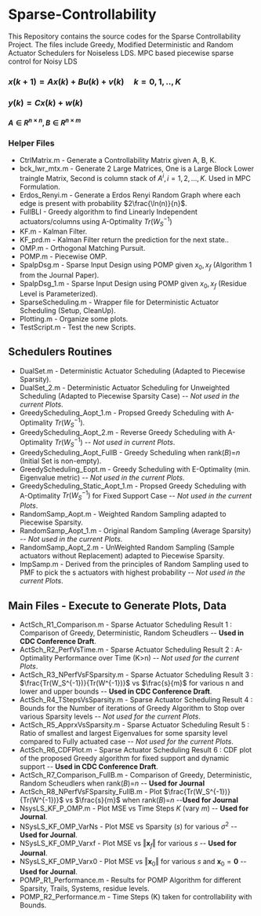 # Sparse-Controllability
This Repository contains the source codes for the Sparse Controllability Project. The files include Greedy, Modified Deterministic and Random Actuator Schedulers for Noiseless LDS. MPC based piecewise sparse control for Noisy LDS

### $x(k+1) = Ax(k) + Bu(k) + v(k) \quad k = 0,1,..,K$
### $y(k) = Cx(k) + w(k)$
#### $A \in R^{n \times n}, B \in R^{n \times m}$
### Helper Files
  - CtrlMatrix.m - Generate a Controllability Matrix given A, B, K.  
  - bck_lwr_mtx.m - Generate 2 Large Matrices, One is a Large Block Lower traingle Matrix, Second is column stack of $A^i, i= 1,2,...,K$. Used in MPC Formulation.  
  - Erdos_Renyi.m - Generate a Erdos Renyi Random Graph where each edge is present with probability $2\frac{\ln(n)}{n}$.  
  - FullBLI - Greedy algorithm to find Linearly Independent actuators/columns using A-Optimality $Tr(W_S^{-1})$
  - KF.m - Kalman Filter.  
  - KF_prd.m - Kalman Filter return the prediction for the next state..  
  - OMP.m - Orthogonal Matching Pursuit.  
  - POMP.m - Piecewise OMP.  
  - SpaIpDsg.m - Sparse Input Design using POMP given $x_0, x_f$ (Algorithm 1 from the Journal Paper).  
  - SpaIpDsg_1.m - Sparse Input Design using POMP given $x_0, x_f$ (Residue Level is Parameterized).  
  - SparseScheduling.m - Wrapper file for Deterministic Actuator Scheduling (Setup, CleanUp).  
  - Plotting.m - Organize some plots.  
  - TestScript.m - Test the new Scripts.  

## Schedulers Routines
  - DualSet.m - Deterministic Actuator Scheduling (Adapted to Piecewise Sparsity).  
  - DualSet_2.m - Deterministic Actuator Scheduling for Unweighted Scheduling (Adapted to Piecewise Sparsity Case) -- *Not used in the current Plots*.
  - GreedyScheduling_Aopt_1.m - Propsed Greedy Scheduling with A-Optimality $Tr(W_S^{-1})$.  
  - GreedyScheduling_Aopt_2.m - Reverse Greedy Scheduling with A-Optimality $Tr(W_S^{-1})$ -- *Not used in current Plots*.  
  - GreedyScheduling_Aopt_FullB - Greedy Scheduling when rank($B$)=$n$ (Initial Set is non-empty).
  - GreedyScheduling_Eopt.m - Greedy Scheduling with E-Optimality (min. Eigenvalue metric) -- *Not used in the current Plots*.  
  - GreedyScheduling_Static_Aopt_1.m - Propsed Greedy Scheduling with A-Optimality $Tr(W_S^{-1})$ for Fixed Support Case -- *Not used in the current Plots*.  
  - RandomSamp_Aopt.m - Weighted Random Sampling adapted to Piecewise Sparsity.  
  - RandomSamp_Aopt_1.m - Original Random Sampling (Average Sparsity) -- *Not used in the current Plots*.  
  - RandomSamp_Aopt_2.m - UnWeighted Random Sampling (Sample actuators without Replacement) adapted to Piecewise Sparsity.  
  - ImpSamp.m - Derived from the principles of Random Sampling used to PMF to pick the s actuators with highest probability -- *Not used in the current Plots*. 


## Main Files - Execute to Generate Plots, Data
  - ActSch_R1_Comparison.m - Sparse Actuator Scheduling Result 1 : Comparison of Greedy, Deterministic, Random Scheudlers -- **Used in CDC Conference Draft**.  
  - ActSch_R2_PerfVsTime.m - Sparse Actuator Scheduling Result 2 : A-Optimality Performance over Time (K>n) -- *Not used for the current Plots*.  
  - ActSch_R3_NPerfVsFSparsity.m - Sparse Actuator Scheduling Result 3 : $\frac{Tr(W_S^{-1})}{Tr(W^{-1})}$ vs $\frac{s}{m}$ for various n and lower and upper bounds -- **Used in CDC Conference Draft**.  
  - ActSch_R4_TStepsVsSparsity.m - Sparse Actuator Scheduling Result 4 : Bounds for the Number of iterations of Greedy Algorithm to Stop over various Sparsity levels -- *Not used for the current Plots*.  
  - ActSch_R5_ApprxVsSparsity.m - Sparse Actuator Scheduling Result 5 : Ratio of smallest and largest Eigenvalues for some sparsity level compared  to Fully actuated case -- *Not used for the current Plots*.  
  - ActSch_R6_CDFPlot.m - Sparse Actuator Scheduling Result 6 : CDF plot of the proposed Greedy algorithm for fixed support and dynamic support -- **Used in CDC Conference Draft**.
  - ActSch_R7_Comparison_FullB.m - Comparison of Greedy, Deterministic, Random Scheudlers when rank($B$)=$n$ -- **Used for Journal**
  - ActSch_R8_NPerfVsFSparsity_FullB.m - Plot $\frac{Tr(W_S^{-1})}{Tr(W^{-1})}$ vs $\frac{s}{m}$ when rank($B$)=$n$ --**Used for Journal**
  - NsysLS_KF_P_OMP.m - Plot MSE vs Time Steps $K$ (vary $m$) -- **Used for Journal**.  
  - NSysLS_KF_OMP_VarNs - Plot MSE vs Sparsity ($s$) for various $\sigma^2$  -- **Used for Journal**.
  - NSysLS_KF_OMP_Varxf - Plot MSE vs $\Vert \textbf{x}_f \Vert$ for various $s$ -- **Used for Journal**.
  - NSysLS_KF_OMP_Varx0 - Plot MSE vs $\Vert \textbf{x}_0 \Vert$ for various $s$ and $\textbf{x}_0 = \textbf{0}$ -- **Used for Journal**.
  - POMP_R1_Performance.m - Results for POMP Algorithm for different Sparsity, Trails, Systems, residue levels.  
  - POMP_R2_Performance.m - Time Steps (K) taken for controllability with Bounds.  

